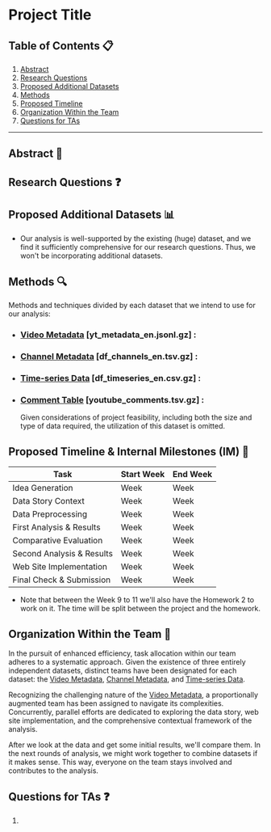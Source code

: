 # Project Title

## Table of Contents 📋
1. [Abstract](#abstract)
2. [Research Questions](#research-questions)
3. [Proposed Additional Datasets](#proposed-additional-datasets)
4. [Methods](#methods)
5. [Proposed Timeline](#proposed-timeline--internal-milestones-im-)
6. [Organization Within the Team](#organization-within-the-team)
7. [Questions for TAs](#questions-for-tas-optional)

---

## Abstract 📝
<!-- A brief overview (around 150 words) describing the project's idea and goals. Discuss the motivation behind the project, the story you aim to tell, and why it's significant. -->

## Research Questions ❓
<!-- - List the specific research questions you plan to address during the project. This helps to outline the scope and focus of your data analysis. -->

## Proposed Additional Datasets 📊
<!-- - If applicable, provide a list of additional datasets you intend to use. Include details on how you plan to acquire, manage, process, and enrich these datasets. Consider data size and format, and demonstrate that you've familiarized yourself with relevant documentation. -->
- Our analysis is well-supported by the existing (huge) dataset, and we find it sufficiently comprehensive for our research questions. Thus, we won't be incorporating additional datasets.

## Methods 🔍
<!-- - Briefly describe the methods and techniques you intend to use for the data analysis. This could include statistical methods, machine learning algorithms, or any other relevant approaches. -->
Methods and techniques divided by each dataset that we intend to use for our analysis: 
- ### [Video Metadata](#video-metadata-yt_metadata_enjsonlgz) [yt_metadata_en.jsonl.gz] :
- ### [Channel Metadata](#channel-metadata-df_channels_entsvgz) [df_channels_en.tsv.gz] : 
- ### [Time-series Data](#time-series-data-df_timeseries_encsvgz) [df_timeseries_en.csv.gz] : 
- ### [Comment Table](#comment-table-youtube_commentstsvgz) [youtube_comments.tsv.gz] : 
    Given considerations of project feasibility, including both the size and type of data required, the utilization of this dataset is omitted.

## Proposed Timeline & Internal Milestones (IM) 📅

| Task                         | Start Week | End Week  |
| -------------------          | ---------- | --------- |
| Idea Generation              | Week       | Week      |
| Data Story Context           | Week       | Week      |
| Data Preprocessing           | Week       | Week      |
| First Analysis & Results     | Week       | Week      |
| Comparative Evaluation       | Week       | Week      |
| Second Analysis & Results    | Week       | Week      |
| Web Site Implementation      | Week       | Week      |
| Final Check & Submission     | Week       | Week      |

- Note that between the Week 9 to 11 we'll also have the Homework 2 to work on it. The time will be split between the project and the homework.

## Organization Within the Team 🤝
<!-- - List internal milestones for the team, leading up to project Milestone P3. This section helps ensure everyone is on the same page regarding responsibilities and progress. -->
In the pursuit of enhanced efficiency, task allocation within our team adheres to a systematic approach. Given the existence of three entirely independent datasets, distinct teams have been designated for each dataset: the [Video Metadata](#video-metadata), [Channel Metadata](#channel-metadata), and [Time-series Data](#time-series-data).

Recognizing the challenging nature of the [Video Metadata](#video-metadata), a proportionally augmented team has been assigned to navigate its complexities. Concurrently, parallel efforts are dedicated to exploring the data story, web site implementation, and the comprehensive contextual framework of the analysis.

After we look at the data and get some initial results, we'll compare them. In the next rounds of analysis, we might work together to combine datasets if it makes sense. This way, everyone on the team stays involved and contributes to the analysis.

## Questions for TAs ❓
<!-- - Include any questions you have for the teaching assistants regarding the proposed project. This is an optional section, but it's a good opportunity to seek clarification or guidance. -->
1.
